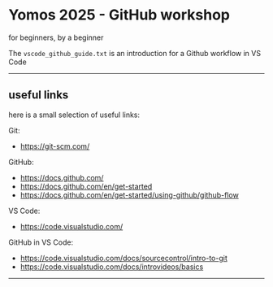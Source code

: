 # Yomos 2025 - GitHub workshop
for beginners, by a beginner
 
 The `vscode_github_guide.txt` is an introduction for a Github workflow in VS Code

---

## useful links
here is a small selection of useful links:

Git:
* https://git-scm.com/ 

GitHub:
* https://docs.github.com/
* https://docs.github.com/en/get-started
* https://docs.github.com/en/get-started/using-github/github-flow

VS Code:
* https://code.visualstudio.com/

GitHub in VS Code:
* https://code.visualstudio.com/docs/sourcecontrol/intro-to-git
* https://code.visualstudio.com/docs/introvideos/basics

---
